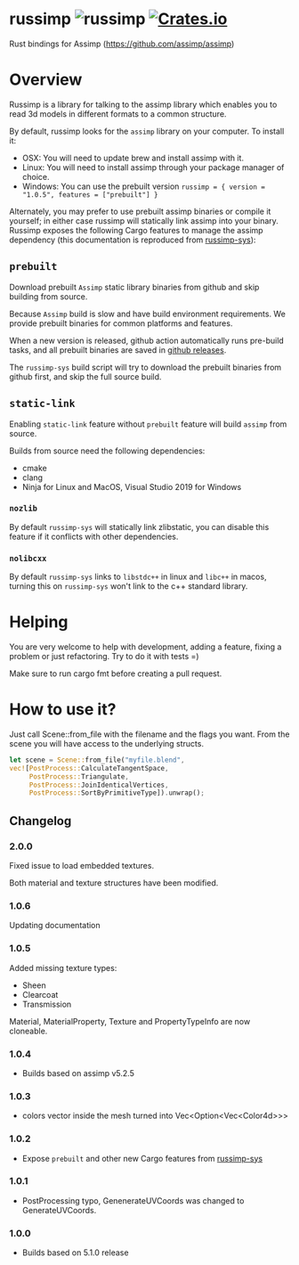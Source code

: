 # russimp ![russimp](https://github.com/jkvargas/russimp/workflows/russimp/badge.svg?branch=master) [![Crates.io](https://img.shields.io/crates/v/russimp.svg)](https://crates.io/crates/russimp)

Rust bindings for Assimp (https://github.com/assimp/assimp)

# Overview

Russimp is a library for talking to the assimp library which enables you to read 3d models in different formats to a common structure.

By default, russimp looks for the `assimp` library on your computer.  To install it:

* OSX: You will need to update brew and install assimp with it.
* Linux: You will need to install assimp through your package manager of choice.
* Windows: You can use the prebuilt version ```russimp = { version = "1.0.5", features = ["prebuilt"] }```

Alternately, you may prefer to use prebuilt assimp binaries or compile it yourself; in either case russimp will statically link assimp into your binary.  Russimp exposes the following Cargo features to manage the assimp dependency (this documentation is reproduced from [russimp-sys](https://github.com/jkvargas/russimp-sys)):

## `prebuilt`

Download prebuilt `Assimp` static library binaries from github and skip building from source.

Because `Assimp` build is slow and have build environment requirements. We provide prebuilt binaries for common platforms and features.

When a new version is released, github action automatically runs pre-build tasks, and all prebuilt binaries are saved in [github releases](https://github.com/jkvargas/russimp-sys/releases).

The `russimp-sys` build script will try to download the prebuilt binaries from github first, and skip the full source build.

## `static-link`

Enabling `static-link` feature without `prebuilt` feature will build `assimp` from source.

Builds from source need the following dependencies:

* cmake
* clang
* Ninja for Linux and MacOS, Visual Studio 2019 for Windows

### `nozlib`

By default `russimp-sys` will statically link zlibstatic, you can disable this feature if it conflicts with other dependencies.

### `nolibcxx`

By default `russimp-sys` links to `libstdc++` in linux and `libc++` in macos, turning this on `russimp-sys` won't link to the c++ standard library.

# Helping


You are very welcome to help with development, adding a feature, fixing a problem or just refactoring.
Try to do it with tests =)

Make sure to run cargo fmt before creating a pull request.

# How to use it?

Just call Scene::from_file with the filename and the flags you want. From the scene you will have access to the underlying structs.

```rust
let scene = Scene::from_file("myfile.blend",
vec![PostProcess::CalculateTangentSpace,
     PostProcess::Triangulate,
     PostProcess::JoinIdenticalVertices,
     PostProcess::SortByPrimitiveType]).unwrap();
```

## Changelog

### 2.0.0
Fixed issue to load embedded textures.

Both material and texture structures have been modified.

### 1.0.6
Updating documentation

### 1.0.5
Added missing texture types:
* Sheen
* Clearcoat
* Transmission

Material, MaterialProperty, Texture and PropertyTypeInfo are now cloneable.

### 1.0.4
* Builds based on assimp v5.2.5

### 1.0.3
* colors vector inside the mesh turned into Vec<Option<Vec\<Color4d>>>

### 1.0.2
* Expose `prebuilt` and other new Cargo features from [russimp-sys](https://github.com/jkvargas/russimp-sys)

### 1.0.1
* PostProcessing typo, GenenerateUVCoords was changed to GenerateUVCoords.

### 1.0.0
* Builds based on 5.1.0 release
